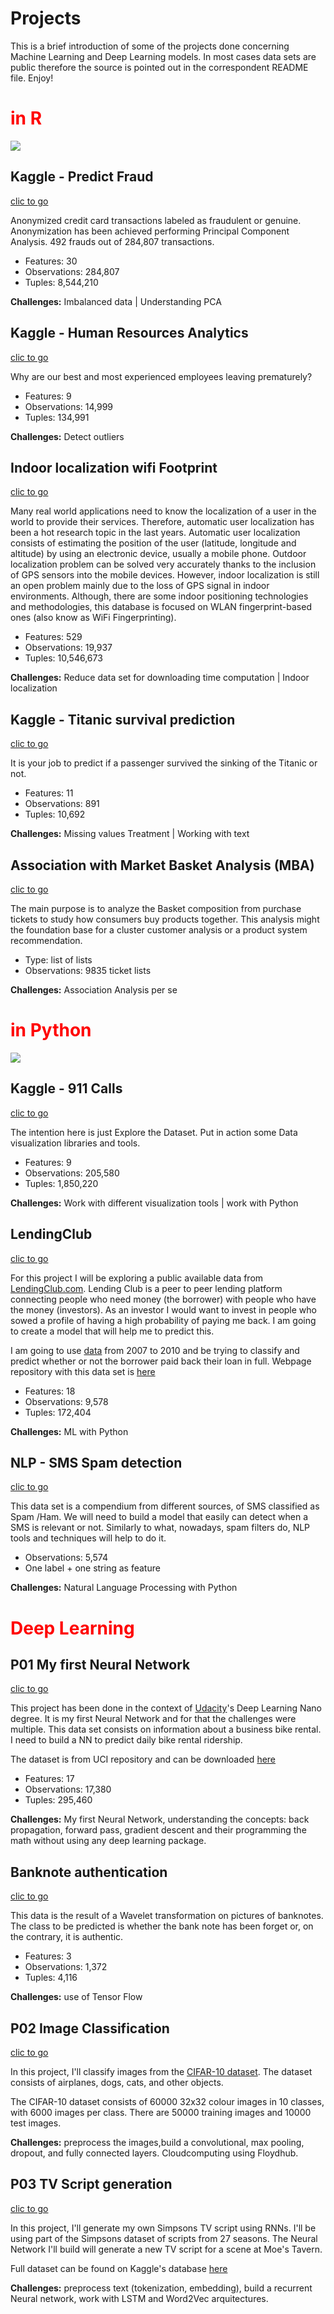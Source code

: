 Projects
================

This is a brief introduction of some of the projects done concerning Machine Learning and Deep Learning models. In most cases data sets are public therefore the source is pointed out in the correspondent README file. Enjoy!

<span style="color:red">in R
============================

![](https://avatars2.githubusercontent.com/u/513560?v=3&s=200)

Kaggle - Predict Fraud
----------------------

[clic to go](https://github.com/raquelredo/Projects/tree/master/Kaggle%20-%20Predict%20Fraud)

Anonymized credit card transactions labeled as fraudulent or genuine. Anonymization has been achieved performing Principal Component Analysis. 492 frauds out of 284,807 transactions.

-   Features: 30
-   Observations: 284,807
-   Tuples: 8,544,210

**Challenges:** Imbalanced data | Understanding PCA

Kaggle - Human Resources Analytics
----------------------------------

[clic to go](https://github.com/raquelredo/Projects/tree/master/Kaggle%20-%20Human%20Resources%20Analytics)

Why are our best and most experienced employees leaving prematurely?

-   Features: 9
-   Observations: 14,999
-   Tuples: 134,991

**Challenges:** Detect outliers

Indoor localization wifi Footprint
----------------------------------

[clic to go](https://github.com/raquelredo/Projects/tree/master/Indoor%20localization%20Wifi%20Footprint)

Many real world applications need to know the localization of a user in the world to provide their services. Therefore, automatic user localization has been a hot research topic in the last years. Automatic user localization consists of estimating the position of the user (latitude, longitude and altitude) by using an electronic device, usually a mobile phone. Outdoor localization problem can be solved very accurately thanks to the inclusion of GPS sensors into the mobile devices. However, indoor localization is still an open problem mainly due to the loss of GPS signal in indoor environments. Although, there are some indoor positioning technologies and methodologies, this database is focused on WLAN fingerprint-based ones (also know as WiFi Fingerprinting).

-   Features: 529
-   Observations: 19,937
-   Tuples: 10,546,673

**Challenges:** Reduce data set for downloading time computation | Indoor localization

Kaggle - Titanic survival prediction
------------------------------------

[clic to go](https://github.com/raquelredo/Projects/tree/master/Kaggle%20-%20Titanic%20survival%20prediction)

It is your job to predict if a passenger survived the sinking of the Titanic or not.

-   Features: 11
-   Observations: 891
-   Tuples: 10,692

**Challenges:** Missing values Treatment | Working with text

Association with Market Basket Analysis (MBA)
---------------------------------------------

[clic to go](https://github.com/raquelredo/Projects/tree/master/Association%20-%20Market%20Basket%20analysis)

The main purpose is to analyze the Basket composition from purchase tickets to study how consumers buy products together. This analysis might the foundation base for a cluster customer analysis or a product system recommendation.

-   Type: list of lists
-   Observations: 9835 ticket lists

**Challenges:** Association Analysis per se

<span style="color:red">in Python
=================================

![](https://www.python.org/static/opengraph-icon-200x200.png)

Kaggle - 911 Calls
------------------

[clic to go](https://github.com/raquelredo/Projects/tree/master/Kaggle%20-%20911%20Calls%20Data%20exploration)

The intention here is just Explore the Dataset. Put in action some Data visualization libraries and tools.

-   Features: 9
-   Observations: 205,580
-   Tuples: 1,850,220

**Challenges:** Work with different visualization tools | work with Python

LendingClub
-----------

[clic to go](https://github.com/raquelredo/Projects/tree/master/Lendingclub)

For this project I will be exploring a public available data from [LendingClub.com](https://www.lendingclub.com/). Lending Club is a peer to peer lending platform connecting people who need money (the borrower) with people who have the money (investors). As an investor I would want to invest in people who sowed a profile of having a high probability of paying me back. I am going to create a model that will help me to predict this.

I am going to use [data](../inputs/loan_data.csv) from 2007 to 2010 and be trying to classify and predict whether or not the borrower paid back their loan in full. Webpage repository with this data set is [here](https://www.lendingclub.com/info/download-data.action)

-   Features: 18
-   Observations: 9,578
-   Tuples: 172,404

**Challenges:** ML with Python

NLP - SMS Spam detection
------------------------

[clic to go](https://github.com/raquelredo/Projects/tree/master/NLP%20-%20SMS)

This data set is a compendium from different sources, of SMS classified as Spam /Ham. We will need to build a model that easily can detect when a SMS is relevant or not. Similarly to what, nowadays, spam filters do, NLP tools and techniques will help to do it.

-   Observations: 5,574
-   One label + one string as feature

**Challenges:** Natural Language Processing with Python

<span style="color:red">Deep Learning
=====================================

P01 My first Neural Network
---------------------------

[clic to go](https://github.com/raquelredo/Projects/tree/master/Deep%20Learning/P01%20First-neural-Network)

This project has been done in the context of [Udacity](https://www.udacity.com/)'s Deep Learning Nano degree. It is my first Neural Network and for that the challenges were multiple. This data set consists on information about a business bike rental. I need to build a NN to predict daily bike rental ridership.

The dataset is from UCI repository and can be downloaded [here](https://archive.ics.uci.edu/ml/datasets/Bike+Sharing+Dataset)

-   Features: 17
-   Observations: 17,380
-   Tuples: 295,460

**Challenges:** My first Neural Network, understanding the concepts: back propagation, forward pass, gradient descent and their programming the math without using any deep learning package.

Banknote authentication
-----------------------

[clic to go](https://github.com/raquelredo/Projects/tree/master/Deep%20Learning/Bank%20Authentication)

This data is the result of a Wavelet transformation on pictures of banknotes. The class to be predicted is whether the bank note has been forget or, on the contrary, it is authentic.

-   Features: 3
-   Observations: 1,372
-   Tuples: 4,116

**Challenges:** use of Tensor Flow

P02 Image Classification
------------------------

[clic to go](https://github.com/raquelredo/Projects/tree/master/Deep%20Learning/P02%20Image-classification)

In this project, I'll classify images from the [CIFAR-10 dataset](https://www.cs.toronto.edu/~kriz/cifar.html). The dataset consists of airplanes, dogs, cats, and other objects.

The CIFAR-10 dataset consists of 60000 32x32 colour images in 10 classes, with 6000 images per class. There are 50000 training images and 10000 test images.

**Challenges:** preprocess the images,build a convolutional, max pooling, dropout, and fully connected layers. Cloudcomputing using Floydhub.

P03 TV Script generation
------------------------

[clic to go](https://github.com/raquelredo/Projects/tree/master/Deep%20Learning/P03%20Script%20gen)

In this project, I'll generate my own Simpsons TV script using RNNs. I'll be using part of the Simpsons dataset of scripts from 27 seasons. The Neural Network I'll build will generate a new TV script for a scene at Moe's Tavern.

Full dataset can be found on Kaggle's database [here](https://www.kaggle.com/wcukierski/the-simpsons-by-the-data)

**Challenges:** preprocess text (tokenization, embedding), build a recurrent Neural network, work with LSTM and Word2Vec arquitectures.
